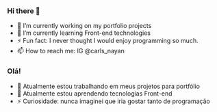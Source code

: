 ### Hi there 👋

<!--
**CarlosNayan/CarlosNayan** is a ✨ _special_ ✨ repository because its `README.md` (this file) appears on your GitHub profile.

Here are some ideas to get you started:
-->
- 🔭 I’m currently working on my portfolio projects
- 🌱 I’m currently learning Front-end technologies
- ⚡ Fun fact: I never thought I would enjoy programming so much.
- 📫 How to reach me: IG @carls_nayan

### Olá!

- 🔭 Atualmente estou trabalhando em meus projetos para portfólio
- 🌱 Atualmente estou aprendendo tecnologias Front-end
- ⚡ Curiosidade: nunca imaginei que iria gostar tanto de programação

